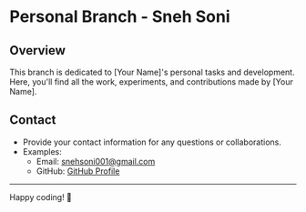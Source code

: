 # Personal Branch - Sneh Soni

## Overview

This branch is dedicated to [Your Name]'s personal tasks and development. Here, you'll find all the work, experiments, and contributions made by [Your Name].


## Contact

- Provide your contact information for any questions or collaborations.
- Examples:
  - Email: snehsoni001@gmail.com
  - GitHub: [GitHub Profile](https://github.com/sneh-001)
  

---

Happy coding! 🚀
